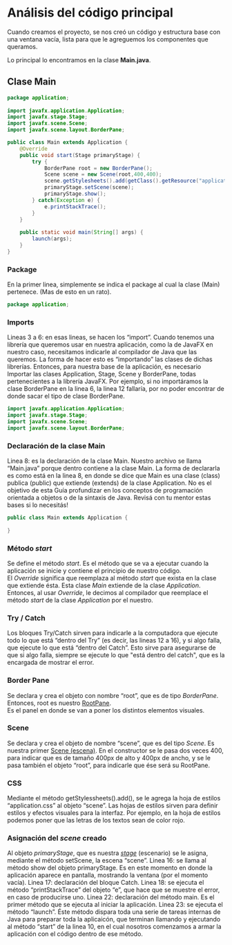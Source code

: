 # Análisis del código principal
Cuando creamos el proyecto, se nos creó un código y estructura base con una ventana vacía, lista para que le agreguemos los componentes que queramos.   

Lo principal lo encontramos en la clase **Main.java**.
## Clase Main
```java
package application;
	
import javafx.application.Application;
import javafx.stage.Stage;
import javafx.scene.Scene;
import javafx.scene.layout.BorderPane;

public class Main extends Application {
	@Override
	public void start(Stage primaryStage) {
		try {
			BorderPane root = new BorderPane();
			Scene scene = new Scene(root,400,400);
			scene.getStylesheets().add(getClass().getResource("application.css").toExternalForm());
			primaryStage.setScene(scene);
			primaryStage.show();
		} catch(Exception e) {
			e.printStackTrace();
		}
	}
	
	public static void main(String[] args) {
		launch(args);
	}
}

```
### Package
En la primer linea, simplemente se indica el package al cual la clase (Main) pertenece. (Mas de esto en un rato).  
```java
package application;
```
### Imports
Lineas 3 a 6: en esas lineas, se hacen los “import”. Cuando tenemos una librería que queremos usar en nuestra aplicación, como la de JavaFX en nuestro caso, necesitamos indicarle al compilador de Java que las queremos. La forma de hacer esto es “importando” las clases de dichas librerías. Entonces, para nuestra base de la aplicación, es necesario Importar las clases Application, Stage, Scene y BorderPane, todas pertenecientes a la librería JavaFX. Por ejemplo, si no importáramos la clase BorderPane en la linea 6, la linea 12 fallaría, por no poder encontrar de donde sacar el tipo de clase BorderPane.  
```java
import javafx.application.Application;
import javafx.stage.Stage;
import javafx.scene.Scene;
import javafx.scene.layout.BorderPane;
```
### Declaración de la clase Main
Linea 8: es la declaración de la clase Main. Nuestro archivo se llama “Main.java” porque dentro contiene a la clase Main. La forma de declararla es como está en la linea 8, en donde se dice que Main es una clase (class) publica (public) que extiende (extends) de la clase Application.
 No es el objetivo de esta Guía profundizar en los conceptos de programación orientada a objetos o de la sintaxis de Java. Revisá con tu mentor estas bases si lo necesitás!  
 ```java
public class Main extends Application {
	
}
```
### Método *start*
Se define el método *start*. Es el método que se va a ejecutar cuando la aplicación se inicie y contiene el principio de nuestro código.  
El *Override* significa que reemplaza al método *start* que exista en la clase que extiende ésta. Esta clase *Main* extiende de la clase *Application*.  
Entonces, al usar *Override*, le decimos al compilador que reemplace el método *start* de la clase *Application* por el nuestro.

### Try / Catch
Los bloques Try/Catch sirven para indicarle a la computadora que ejecute todo lo que está “dentro del Try” (es decir, las lineas 12 a 16), y si algo falla, que ejecute lo que está “dentro del Catch”. Esto sirve para asegurarse de que si algo falla, siempre se ejecute lo que "está dentro del catch", que es la encargada de mostrar el error.

### Border Pane
Se declara y crea el objeto con nombre “root”, que es de tipo *BorderPane*. Entonces, root es nuestro [RootPane](programar_javafx.html).  
Es el panel en donde se van a poner los distintos elementos visuales.
### Scene
Se declara y crea el objeto de nombre “scene”, que es del tipo *Scene*. Es nuestra primer [Scene (escena)](programar_javafx.html). En el constructor se le pasa dos veces 400, para indicar que es de tamaño 400px de alto y 400px de ancho, y se le pasa también el objeto “root”, para indicarle que ése será su RootPane.
### CSS
Mediante el método getStylessheets().add(), se le agrega la hoja de estilos “application.css” al objeto “scene”. Las hojas de estilos sirven para definir estilos y efectos visuales para la interfaz. Por ejemplo, en la hoja de estilos podemos poner que las letras de los textos sean de color rojo.

### Asignación del *scene* creado
Al objeto *primaryStage*, que es nuestra *[stage](programar_javafx.html)* (escenario) se le asigna, mediante el método setScene, la escena “scene”.
Linea 16: se llama al método show del objeto primaryStage. Es en este momento en donde la aplicación aparece en pantalla, mostrando la ventana (por el momento vacía).
Linea 17: declaración del bloque Catch.
Linea 18: se ejecuta el método “printStackTrace” del objeto “e”, que hace que se muestre el error, en caso de producirse uno.
Linea 22: declaración del método main. Es el primer método que se ejecuta al iniciar la aplicación.
Linea 23: se ejecuta el método “launch”. Éste método dispara toda una serie de tareas internas de Java para preparar toda la aplicaicón, que terminan llamando y ejecutando al método “start” de la linea 10, en el cual nosotros comenzamos a armar la aplicación con el código dentro de ese método.
